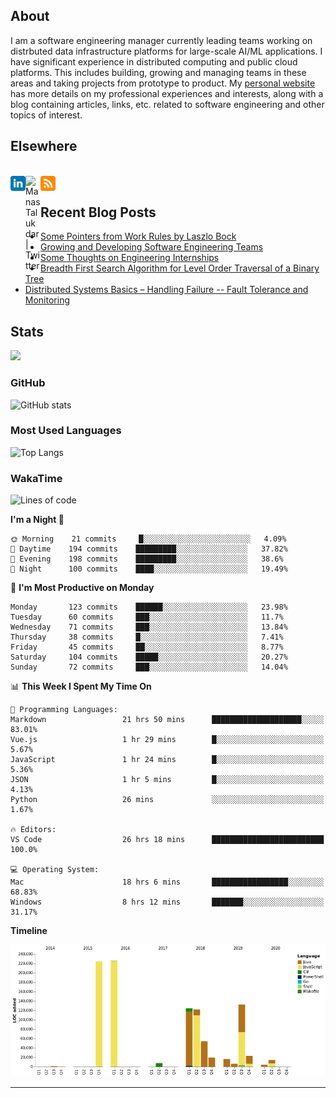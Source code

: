 ## About

I am a software engineering manager currently leading teams working on distrbuted data infrastructure platforms for large-scale AI/ML applications. I have significant experience in distributed computing and public cloud platforms. This includes building, growing and managing teams in these areas and taking projects from prototype to product. My [personal website](https://manastalukdar.github.io/) has more details on my professional experiences and interests, along with a blog containing articles, links, etc. related to software engineering and other topics of interest.

## Elsewhere

</br>

<a href="https://www.linkedin.com/in/manastalukdar" target="_blank">
  <img align="left" alt="Manas Talukdar | Linkedin" width="24px" src="https://raw.githubusercontent.com/edent/SuperTinyIcons/master/images/svg/linkedin.svg" />
</a>
<a href="https://www.twitter.com/manastalukdar" target="_blank">
  <img align="left" alt="Manas Talukdar | Twitter" width="24px" src="https://github.com/TheDudeThatCode/TheDudeThatCode/blob/master/Assets/Twitter.svg" />
</a>
<a href="https://manastalukdar.github.io/" target="_blank">
  <img align="left" alt="Manas Talukdar | Website" width="24px" src="https://github.com/edent/SuperTinyIcons/blob/master/images/svg/rss.svg" />
</a>

</br>

## Recent Blog Posts

<!-- BLOG:START -->
- [Some Pointers from Work Rules by Laszlo Bock](https://manastalukdar.github.io/blog/2020/01/25/work-rules-laszlo-bock-pointers/)
- [Growing and Developing Software Engineering Teams](https://manastalukdar.github.io/blog/2019/09/19/growing-developing-software-engineering-teams/)
- [Some Thoughts on Engineering Internships](https://manastalukdar.github.io/blog/2019/09/04/some-thoughts-on-engineering-internships/)
- [Breadth First Search Algorithm for Level Order Traversal of a Binary Tree](https://manastalukdar.github.io/blog/2019/08/29/breadth-first-search-binary-tree-level-order-traversal/)
- [Distributed Systems Basics – Handling Failure -- Fault Tolerance and Monitoring](https://manastalukdar.github.io/blog/2019/08/19/katemats-distributed-systems-fault-tolerance-monitoring/)
<!-- BLOG:END -->

## Stats

![](https://komarev.com/ghpvc/?username=manastalukdar)

### GitHub

![GitHub stats](https://github-readme-stats.vercel.app/api?username=manastalukdar&show_icons=true&hide_border=true&hide_rank=true&hide_title=true&icon_color=79ff97&text_color=cecac3&bg_color=4d4b4b)

### Most Used Languages

![Top Langs](https://github-readme-stats.vercel.app/api/top-langs/?username=manastalukdar&layout=compact&hide_border=true&hide_title=true&icon_color=79ff97&text_color=cecac3&bg_color=4d4b4b)

### WakaTime

<!--START_SECTION:waka-->
![Lines of code](https://img.shields.io/badge/From%20Hello%20World%20I%27ve%20Written-3.9%20million%20lines%20of%20code-blue)

**I'm a Night 🦉** 

```text
🌞 Morning    21 commits     █░░░░░░░░░░░░░░░░░░░░░░░░   4.09% 
🌆 Daytime    194 commits    █████████░░░░░░░░░░░░░░░░   37.82% 
🌃 Evening    198 commits    █████████░░░░░░░░░░░░░░░░   38.6% 
🌙 Night      100 commits    ████░░░░░░░░░░░░░░░░░░░░░   19.49%

```
📅 **I'm Most Productive on Monday** 

```text
Monday       123 commits    ██████░░░░░░░░░░░░░░░░░░░   23.98% 
Tuesday      60 commits     ███░░░░░░░░░░░░░░░░░░░░░░   11.7% 
Wednesday    71 commits     ███░░░░░░░░░░░░░░░░░░░░░░   13.84% 
Thursday     38 commits     █░░░░░░░░░░░░░░░░░░░░░░░░   7.41% 
Friday       45 commits     ██░░░░░░░░░░░░░░░░░░░░░░░   8.77% 
Saturday     104 commits    █████░░░░░░░░░░░░░░░░░░░░   20.27% 
Sunday       72 commits     ███░░░░░░░░░░░░░░░░░░░░░░   14.04%

```


📊 **This Week I Spent My Time On** 

```text
💬 Programming Languages: 
Markdown                 21 hrs 50 mins      ████████████████████░░░░░   83.01% 
Vue.js                   1 hr 29 mins        █░░░░░░░░░░░░░░░░░░░░░░░░   5.67% 
JavaScript               1 hr 24 mins        █░░░░░░░░░░░░░░░░░░░░░░░░   5.36% 
JSON                     1 hr 5 mins         █░░░░░░░░░░░░░░░░░░░░░░░░   4.13% 
Python                   26 mins             ░░░░░░░░░░░░░░░░░░░░░░░░░   1.67%

🔥 Editors: 
VS Code                  26 hrs 18 mins      █████████████████████████   100.0%

💻 Operating System: 
Mac                      18 hrs 6 mins       █████████████████░░░░░░░░   68.83% 
Windows                  8 hrs 12 mins       ███████░░░░░░░░░░░░░░░░░░   31.17%

```

**Timeline**

![Chart not found](https://github.com/manastalukdar/manastalukdar/blob/master/charts/bar_graph.png) 


<!--END_SECTION:waka-->

---

<!--

**manastalukdar/manastalukdar** is a ✨ _special_ ✨ repository because its `README.md` (this file) appears on your GitHub profile.

Here are some ideas to get you started:

- 🔭 I’m currently working on ...
- 🌱 I’m currently learning ...
- 👯 I’m looking to collaborate on ...
- 🤔 I’m looking for help with ...
- 💬 Ask me about ...
- 📫 How to reach me: ...
- 😄 Pronouns: ...
- ⚡ Fun fact: ...
-->
